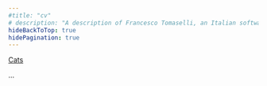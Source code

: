 ```yaml
---
#title: "cv"
# description: "A description of Francesco Tomaselli, an Italian software engineer."
hideBackToTop: true
hidePagination: true
---
```


[Cats](/funstuff/cats)

... 
